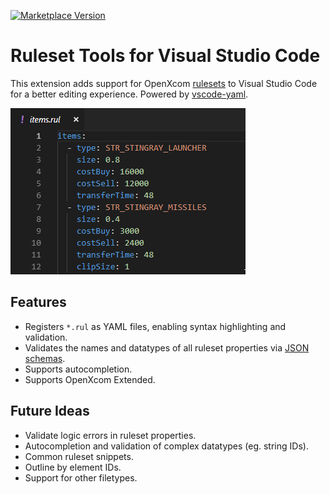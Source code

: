 [![Marketplace Version](https://vsmarketplacebadge.apphb.com/version/openxcom.ruleset-tools.svg "Current Release")](https://marketplace.visualstudio.com/items?itemName=openxcom.ruleset-tools)

# Ruleset Tools for Visual Studio Code

This extension adds support for OpenXcom [rulesets](https://www.ufopaedia.org/index.php/Rulesets_(OpenXcom)) to Visual Studio Code for a better editing experience. Powered by [vscode-yaml](https://github.com/redhat-developer/vscode-yaml).

![demo](images/demo.gif)

## Features

* Registers `*.rul` as YAML files, enabling syntax highlighting and validation.
* Validates the names and datatypes of all ruleset properties via [JSON schemas](https://json-schema.org/).
* Supports autocompletion.
* Supports OpenXcom Extended.

## Future Ideas

* Validate logic errors in ruleset properties.
* Autocompletion and validation of complex datatypes (eg. string IDs).
* Common ruleset snippets.
* Outline by element IDs.
* Support for other filetypes.
